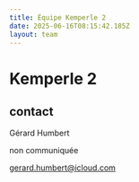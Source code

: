 ```yaml
---
title: Équipe Kemperle 2
date: 2025-06-16T08:15:42.185Z
layout: team
---
```


# Kemperle 2



## contact 

Gérard Humbert

non communiquée

gerard.humbert@icloud.com

